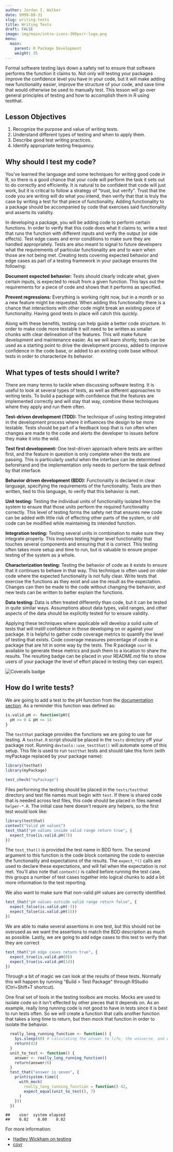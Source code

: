 ```yaml
---
author: Jordan I. Walker
date: 9999-08-31
slug: writing-tests
title: Writing Tests
draft: FALSE 
image: img/main/intro-icons-300px/r-logo.png
menu:
  main:
    parent: R Package Development
    weight: 35
---
```

Formal software testing lays down a safety net to ensure that software performs the function it claims to. Not only will testing your packages improve the confidence level you have in your code, but it will make adding new functionality easier, improve the structure of your code, and save time that would otherwise be used to manually test. This lesson will go over general principles of testing and how to accomplish them in R using testthat.

Lesson Objectives
-----------------

1.  Recognize the purpose and value of writing tests.
2.  Understand different types of testing and when to apply them.
3.  Describe good test writing practices.
4.  Identify appropriate testing frequency.

Why should I test my code?
--------------------------

You've learned the language and some techniques for writing good code in R, so there is a good chance that your code will perform the task it sets out to do correctly and efficiently. It is natural to be confident that code will just work, but it is critical to follow a strategy of "trust, but verify". Trust that the code you are writing will do what you intend, then verify that that is truly the case by writing a test for that piece of functionality. Adding functionality to a package should be accompanied by code that exercises said functionality and asserts its validity.

In developing a package, you will be adding code to perform certain functions. In order to verify that this code does what it claims to, write a test that runs the function with different inputs and verify the output (or side effects). Test edge cases and error conditions to make sure they are handled appropriately. Tests are also meant to signal to future developers what the requirements of particular functionality are and to warn when those are not being met. Creating tests covering expected behavior and edge cases as part of a testing framework in your package ensures the following:

**Document expected behavior:** Tests should clearly indicate what, given certain inputs, is expected to result from a given function. This lays out the requirements for a piece of code and shows that it performs as specified.

**Prevent regressions:** Everything is working right now, but in a month or so a new feature might be requested. When adding this functionality there is a chance that interactions with other code might break an existing piece of functionality. Having good tests in place will catch this quickly.

Along with these benefits, testing can help guide a better code structure. In order to make code more testable it will need to be written as smaller chunks with clear delineation of the features. This will make future development and maintenance easier. As we will learn shortly, tests can be used as a starting point to drive the development process, added to improve confidence in the code base, or added to an existing code base without tests in order to characterize its behavior.

What types of tests should I write?
-----------------------------------

There are many terms to tackle when discussing software testing. It is useful to look at several types of tests, as well as different approaches to writing tests. To build a package with confidence that the features are implemented correctly and will stay that way, combine these techniques where they apply and run them often.

**Test-driven development (TDD):** The technique of using testing integrated in the development process where it influences the design to be more testable. Tests should be part of a feedback loop that is run often when changes are made to the code and alerts the developer to issues before they make it into the wild.

**Test first development:** One test-driven approach where tests are written first, and the feature in question is only complete when the tests are passing. This is particularly useful when the interface can be determined beforehand and the implementation only needs to perform the task defined by that interface.

**Behavior driven development (BDD):** Functionality is declared in clear language, specifying the requirements of the functionality. Tests are then written, tied to this language, to verify that this behavior is met.

**Unit testing:** Testing the individual units of functionality isolated from the system to ensure that those units perform the required functionality correctly. This level of testing forms the safety net that ensures new code can be added with little risk of effecting other parts of the system, or old code can be modified while maintaining its intended function.

**Integration testing:** Testing several units in combination to make sure they integrate properly. This involves testing higher level functionality that touches several components and ensuring that it is correct. This testing often takes more setup and time to run, but is valuable to ensure proper testing of the system as a whole.

**Characterization testing:** Testing the behavior of code as it exists to ensure that it continues to behave in that way. This technique is often used on older code where the expected functionality is not fully clear. Write tests that exercise the functions as they exist and use the result as the expectation. Changes can then be made to the code without changing the behavior, and new tests can be written to better explain the functions.

**Data testing:** Data is often treated differently than code, but it can be tested in quite similar ways. Assumptions about data types, valid ranges, and other aspects of the data should be explicitly tested for to ensure validity.

Applying these techniques where applicable will develop a solid suite of tests that will instill confidence in those developing on or against your package. It is helpful to gather code coverage metrics to quantify the level of testing that exists. Code coverage measures percentage of code in a package that are hit in some way by the tests. The R package `covr` is available to generate these metrics and push them to a location to share the results. The resulting badge can be placed in your README.md file to show users of your package the level of effort placed in testing they can expect.

![Coveralls badge](../static/img/coveralls.png#inline-img "100% coverage")

How do I write tests?
---------------------

We are going to add a test to the pH function from the [documentation section](../doc). As a reminder this function was defined as:

``` r
is.valid.pH <- function(pH){
  pH >= 0 & pH <= 14
}
```

The `testthat` package provides the functions we are going to use for testing. A `testhat.R` script should be placed in the `tests` directory off your package root. Running `devtools::use_testthat()` will automate some of this setup. This file is used to run `testthat` tests and should take this form (with myPackage replaced by your package name):

``` r
library(testhat)
library(myPackage)

test_check("myPackage")
```

Files performing the testing should be placed in the `tests/testthat` directory and test file names must begin with `test`. If there is shared code that is needed across test files, this code should be placed in files named `helper-*.R`. The initial case here doesn't require any helpers, so the first test would look like:

``` r
library(testthat)
context("Valid pH values")
test_that("pH values inside valid range return true", {
  expect_true(is.valid.pH(7))
})
```

The `test_that()` is provided the test name in BDD form. The second argument to this function is the code block containing the code to exercise the functionality and expectations of the results. The `expect_*()` calls are used to declare these expectations, and will fail when the expectation is not met. You'll also note that `context()` is called before running the test case, this groups a number of test cases together into logical chunks to add a bit more information to the test reporting.

We also want to make sure that non-valid pH values are correctly identified.

``` r
test_that("pH values outside valid range return false", {
  expect_false(is.valid.pH(-3))
  expect_false(is.valid.pH(15))
})
```

We are able to make several assertions in one test, but this should not be overused as we want the assertions to match the BDD description as much as possible. Lastly, we are going to add edge cases to this test to verify that they are correct

``` r
test_that("pH edge cases return true", {
  expect_true(is.valid.pH(0))
  expect_true(is.valid.pH(14))
})
```

Through a bit of magic we can look at the results of these tests. Normally this will happen by running "Build &gt; Test Package" through RStudio (Ctrl+Shift+T shortcut).

One final set of tools in the testing toolbox are mocks. Mocks are used to isolate code so it isn't effected by other pieces that it depends on. As an example, really long running code is not good to have in tests since it is best to run tests often. So we will create a function that calls another function that takes a long time to return, but then mock that function in order to isolate the behavior.

``` r
  really_long_running_function <- function() {
    Sys.sleep(60) # calculating the answer to life, the universe, and everything
    return(42)
  }
  unit_to_test <- function() {
    answer <- really_long_running_function()
    return(answer/6)
  }
  test_that("answer is seven", {
    print(system.time({
      with_mock(
        really_long_running_function = function() 42,
        expect_equal(unit_to_test(), 7)
      )
    }))
  })
```

    ##    user  system elapsed 
    ##    0.02    0.00    0.02

For more information:

-   [Hadley Wickham on testing](http://r-pkgs.had.co.nz/tests.html)
-   [covr](https://cran.r-project.org/web/packages/covr/index.html)
